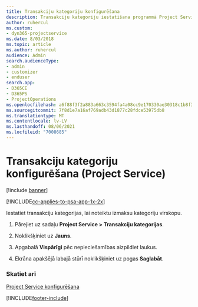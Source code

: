 ```yaml
---
title: Transakciju kategoriju konfigurēšana
description: Transakciju kategoriju iestatīšana programmā Project Service
author: ruhercul
ms.custom:
- dyn365-projectservice
ms.date: 8/03/2018
ms.topic: article
ms.author: ruhercul
audience: Admin
search.audienceType:
- admin
- customizer
- enduser
search.app:
- D365CE
- D365PS
- ProjectOperations
ms.openlocfilehash: a6f88f3f2a883a663c3594fa4a08cc9e170330ae30318c1b8f322cca6349bf3f
ms.sourcegitcommit: 7f8d1e7a16af769adb43d1877c28fdce53975db8
ms.translationtype: MT
ms.contentlocale: lv-LV
ms.lasthandoff: 08/06/2021
ms.locfileid: "7008685"
---
```

# <a name="configure-transaction-categories-project-service"></a>Transakciju kategoriju konfigurēšana (Project Service)

[!include [banner](../includes/psa-now-project-operations.md)]

[!INCLUDE[cc-applies-to-psa-app-1x-2x](../includes/cc-applies-to-psa-app-1x-2x.md)]

Iestatiet transakciju kategorijas, lai noteiktu izmaksu kategoriju virskopu.  
  
1.  Pārejiet uz sadaļu **Project Service > Transakciju kategorijas**.  
  
2.  Noklikšķiniet uz **Jauns**.  
  
3.  Apgabalā **Vispārīgi** pēc nepieciešamības aizpildiet laukus.  
  
4.  Ekrāna apakšējā labajā stūrī noklikšķiniet uz pogas **Saglabāt**.  
  
### <a name="see-also"></a>Skatiet arī  
 [Project Service konfigurēšana](../psa/configure.md)


[!INCLUDE[footer-include](../includes/footer-banner.md)]